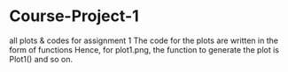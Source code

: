 # Course-Project-1
all plots &amp; codes for assignment 1
The code for the plots are written in the form of functions
Hence, for plot1.png, the function to generate the plot is Plot1() and so on.
